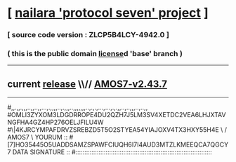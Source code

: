
# [ [nailara 'protocol seven' project](http://nailara.network/) ]

### [ source code version : ZLCP5B4LCY-4942.0 ]

### ( this is the public domain [license](../license)d 'base' branch )
---
## current [release](https://github.com/nailara-technologies/protocol-7/releases) \\\\// [AMOS7-v2.43.7](https://github.com/nailara-technologies/protocol-7/releases/tag/AMOS7-v2.43.7)
---

#,,.,,.,,,..,,..,,...,.,,,,..,.,,,..,,,,,,,..,.,.,...,...,.,.,,..,..,,,..,..,,
#OMLI3ZYXOM3LDGDRROPE4DU2QZH7J5LM3SV4XETDC2VEA6LHJXTAVNGFHA4GZ4HP276OELJFILU4W
#\\\|4KJRCYMPAFDRVZSREBZD5T5O2STYEA54YIAJOXV4TX3HXY55H4E \ / AMOS7 \ YOURUM ::
#\[7]HO35445O5UADDSAMZSPAWFCIUQH6I7I4AUD3MTZLKMEEQCA7QGCY 7  DATA SIGNATURE ::
#:::::::::::::::::::::::::::::::::::::::::::::::::::::::::::::::::::::::::::::
